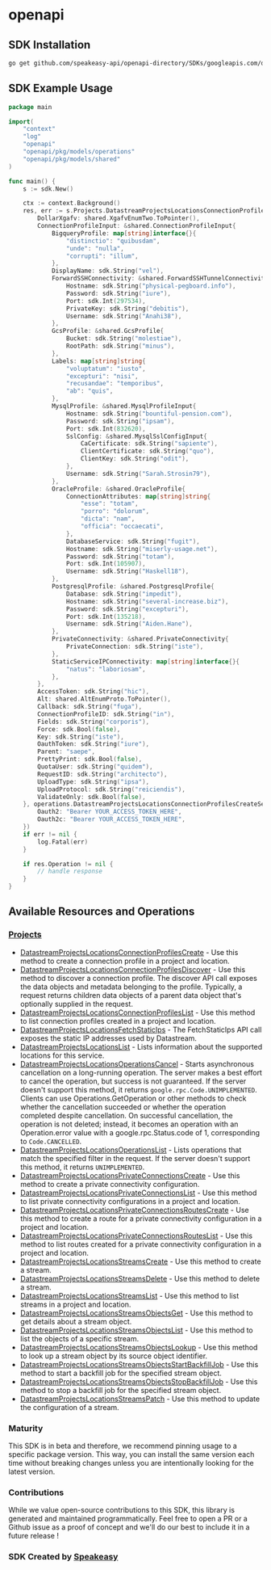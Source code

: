 # openapi

<!-- Start SDK Installation -->
## SDK Installation

```bash
go get github.com/speakeasy-api/openapi-directory/SDKs/googleapis.com/datastream/v1/go
```
<!-- End SDK Installation -->

## SDK Example Usage
<!-- Start SDK Example Usage -->
```go
package main

import(
	"context"
	"log"
	"openapi"
	"openapi/pkg/models/operations"
	"openapi/pkg/models/shared"
)

func main() {
    s := sdk.New()

    ctx := context.Background()
    res, err := s.Projects.DatastreamProjectsLocationsConnectionProfilesCreate(ctx, operations.DatastreamProjectsLocationsConnectionProfilesCreateRequest{
        DollarXgafv: shared.XgafvEnumTwo.ToPointer(),
        ConnectionProfileInput: &shared.ConnectionProfileInput{
            BigqueryProfile: map[string]interface{}{
                "distinctio": "quibusdam",
                "unde": "nulla",
                "corrupti": "illum",
            },
            DisplayName: sdk.String("vel"),
            ForwardSSHConnectivity: &shared.ForwardSSHTunnelConnectivity{
                Hostname: sdk.String("physical-pegboard.info"),
                Password: sdk.String("iure"),
                Port: sdk.Int(297534),
                PrivateKey: sdk.String("debitis"),
                Username: sdk.String("Anahi38"),
            },
            GcsProfile: &shared.GcsProfile{
                Bucket: sdk.String("molestiae"),
                RootPath: sdk.String("minus"),
            },
            Labels: map[string]string{
                "voluptatum": "iusto",
                "excepturi": "nisi",
                "recusandae": "temporibus",
                "ab": "quis",
            },
            MysqlProfile: &shared.MysqlProfileInput{
                Hostname: sdk.String("bountiful-pension.com"),
                Password: sdk.String("ipsam"),
                Port: sdk.Int(832620),
                SslConfig: &shared.MysqlSslConfigInput{
                    CaCertificate: sdk.String("sapiente"),
                    ClientCertificate: sdk.String("quo"),
                    ClientKey: sdk.String("odit"),
                },
                Username: sdk.String("Sarah.Strosin79"),
            },
            OracleProfile: &shared.OracleProfile{
                ConnectionAttributes: map[string]string{
                    "esse": "totam",
                    "porro": "dolorum",
                    "dicta": "nam",
                    "officia": "occaecati",
                },
                DatabaseService: sdk.String("fugit"),
                Hostname: sdk.String("miserly-usage.net"),
                Password: sdk.String("totam"),
                Port: sdk.Int(105907),
                Username: sdk.String("Haskell18"),
            },
            PostgresqlProfile: &shared.PostgresqlProfile{
                Database: sdk.String("impedit"),
                Hostname: sdk.String("several-increase.biz"),
                Password: sdk.String("excepturi"),
                Port: sdk.Int(135218),
                Username: sdk.String("Aiden.Hane"),
            },
            PrivateConnectivity: &shared.PrivateConnectivity{
                PrivateConnection: sdk.String("iste"),
            },
            StaticServiceIPConnectivity: map[string]interface{}{
                "natus": "laboriosam",
            },
        },
        AccessToken: sdk.String("hic"),
        Alt: shared.AltEnumProto.ToPointer(),
        Callback: sdk.String("fuga"),
        ConnectionProfileID: sdk.String("in"),
        Fields: sdk.String("corporis"),
        Force: sdk.Bool(false),
        Key: sdk.String("iste"),
        OauthToken: sdk.String("iure"),
        Parent: "saepe",
        PrettyPrint: sdk.Bool(false),
        QuotaUser: sdk.String("quidem"),
        RequestID: sdk.String("architecto"),
        UploadType: sdk.String("ipsa"),
        UploadProtocol: sdk.String("reiciendis"),
        ValidateOnly: sdk.Bool(false),
    }, operations.DatastreamProjectsLocationsConnectionProfilesCreateSecurity{
        Oauth2: "Bearer YOUR_ACCESS_TOKEN_HERE",
        Oauth2c: "Bearer YOUR_ACCESS_TOKEN_HERE",
    })
    if err != nil {
        log.Fatal(err)
    }

    if res.Operation != nil {
        // handle response
    }
}
```
<!-- End SDK Example Usage -->

<!-- Start SDK Available Operations -->
## Available Resources and Operations


### [Projects](docs/projects/README.md)

* [DatastreamProjectsLocationsConnectionProfilesCreate](docs/projects/README.md#datastreamprojectslocationsconnectionprofilescreate) - Use this method to create a connection profile in a project and location.
* [DatastreamProjectsLocationsConnectionProfilesDiscover](docs/projects/README.md#datastreamprojectslocationsconnectionprofilesdiscover) - Use this method to discover a connection profile. The discover API call exposes the data objects and metadata belonging to the profile. Typically, a request returns children data objects of a parent data object that's optionally supplied in the request.
* [DatastreamProjectsLocationsConnectionProfilesList](docs/projects/README.md#datastreamprojectslocationsconnectionprofileslist) - Use this method to list connection profiles created in a project and location.
* [DatastreamProjectsLocationsFetchStaticIps](docs/projects/README.md#datastreamprojectslocationsfetchstaticips) - The FetchStaticIps API call exposes the static IP addresses used by Datastream.
* [DatastreamProjectsLocationsList](docs/projects/README.md#datastreamprojectslocationslist) - Lists information about the supported locations for this service.
* [DatastreamProjectsLocationsOperationsCancel](docs/projects/README.md#datastreamprojectslocationsoperationscancel) - Starts asynchronous cancellation on a long-running operation. The server makes a best effort to cancel the operation, but success is not guaranteed. If the server doesn't support this method, it returns `google.rpc.Code.UNIMPLEMENTED`. Clients can use Operations.GetOperation or other methods to check whether the cancellation succeeded or whether the operation completed despite cancellation. On successful cancellation, the operation is not deleted; instead, it becomes an operation with an Operation.error value with a google.rpc.Status.code of 1, corresponding to `Code.CANCELLED`.
* [DatastreamProjectsLocationsOperationsList](docs/projects/README.md#datastreamprojectslocationsoperationslist) - Lists operations that match the specified filter in the request. If the server doesn't support this method, it returns `UNIMPLEMENTED`.
* [DatastreamProjectsLocationsPrivateConnectionsCreate](docs/projects/README.md#datastreamprojectslocationsprivateconnectionscreate) - Use this method to create a private connectivity configuration.
* [DatastreamProjectsLocationsPrivateConnectionsList](docs/projects/README.md#datastreamprojectslocationsprivateconnectionslist) - Use this method to list private connectivity configurations in a project and location.
* [DatastreamProjectsLocationsPrivateConnectionsRoutesCreate](docs/projects/README.md#datastreamprojectslocationsprivateconnectionsroutescreate) - Use this method to create a route for a private connectivity configuration in a project and location.
* [DatastreamProjectsLocationsPrivateConnectionsRoutesList](docs/projects/README.md#datastreamprojectslocationsprivateconnectionsrouteslist) - Use this method to list routes created for a private connectivity configuration in a project and location.
* [DatastreamProjectsLocationsStreamsCreate](docs/projects/README.md#datastreamprojectslocationsstreamscreate) - Use this method to create a stream.
* [DatastreamProjectsLocationsStreamsDelete](docs/projects/README.md#datastreamprojectslocationsstreamsdelete) - Use this method to delete a stream.
* [DatastreamProjectsLocationsStreamsList](docs/projects/README.md#datastreamprojectslocationsstreamslist) - Use this method to list streams in a project and location.
* [DatastreamProjectsLocationsStreamsObjectsGet](docs/projects/README.md#datastreamprojectslocationsstreamsobjectsget) - Use this method to get details about a stream object.
* [DatastreamProjectsLocationsStreamsObjectsList](docs/projects/README.md#datastreamprojectslocationsstreamsobjectslist) - Use this method to list the objects of a specific stream.
* [DatastreamProjectsLocationsStreamsObjectsLookup](docs/projects/README.md#datastreamprojectslocationsstreamsobjectslookup) - Use this method to look up a stream object by its source object identifier.
* [DatastreamProjectsLocationsStreamsObjectsStartBackfillJob](docs/projects/README.md#datastreamprojectslocationsstreamsobjectsstartbackfilljob) - Use this method to start a backfill job for the specified stream object.
* [DatastreamProjectsLocationsStreamsObjectsStopBackfillJob](docs/projects/README.md#datastreamprojectslocationsstreamsobjectsstopbackfilljob) - Use this method to stop a backfill job for the specified stream object.
* [DatastreamProjectsLocationsStreamsPatch](docs/projects/README.md#datastreamprojectslocationsstreamspatch) - Use this method to update the configuration of a stream.
<!-- End SDK Available Operations -->

### Maturity

This SDK is in beta and therefore, we recommend pinning usage to a specific package version.
This way, you can install the same version each time without breaking changes unless you are intentionally
looking for the latest version.

### Contributions

While we value open-source contributions to this SDK, this library is generated and maintained programmatically.
Feel free to open a PR or a Github issue as a proof of concept and we'll do our best to include it in a future release !

### SDK Created by [Speakeasy](https://docs.speakeasyapi.dev/docs/using-speakeasy/client-sdks)
